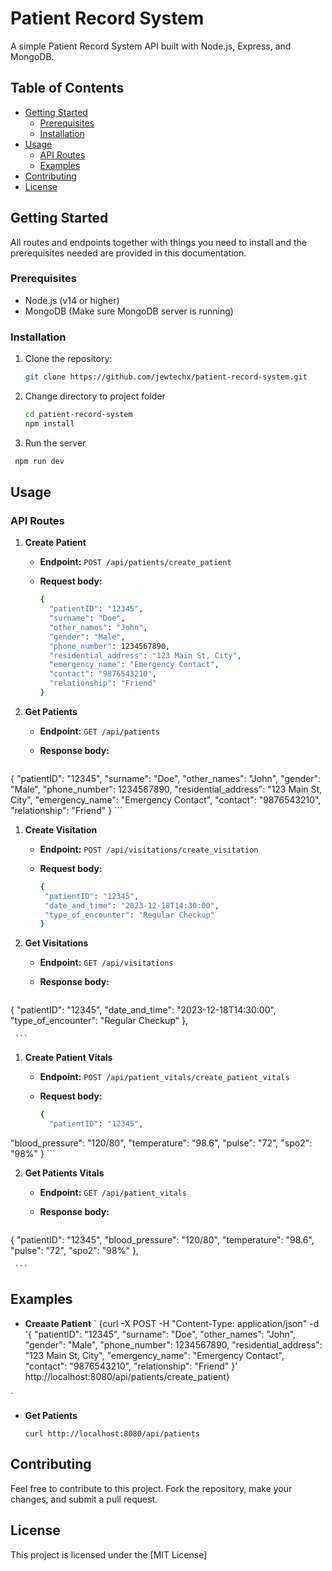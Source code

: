 # Patient Record System

A simple Patient Record System API built with Node.js, Express, and MongoDB.

## Table of Contents

- [Getting Started](#getting-started)
  - [Prerequisites](#prerequisites)
  - [Installation](#installation)
- [Usage](#usage)
  - [API Routes](#api-routes)
  - [Examples](#examples)
- [Contributing](#contributing)
- [License](#license)

## Getting Started
All routes and endpoints together with things you need to install and the prerequisites needed are provided in this documentation. 

### Prerequisites

- Node.js (v14 or higher)
- MongoDB (Make sure MongoDB server is running)

### Installation

1. Clone the repository:

   ```bash
   git clone https://github.com/jewtechx/patient-record-system.git
   ```

2. Change directory to project folder

   ```bash
   cd patient-record-system
   npm install
   ```
3. Run the server

  ```bash
   npm run dev
  ```


## Usage

### API Routes

1. **Create Patient**
   - **Endpoint:** `POST /api/patients/create_patient`

   - **Request body:**
     ```bash
     {
       "patientID": "12345",
       "surname": "Doe",
       "other_names": "John",
       "gender": "Male",
       "phone_number": 1234567890,
       "residential_address": "123 Main St, City",
       "emergency_name": "Emergency Contact",
       "contact": "9876543210",
       "relationship": "Friend"
     }
     ```

2. **Get Patients**
   - **Endpoint:** `GET /api/patients`

   - **Response body:**
   ```bash
  {
    "patientID": "12345",
    "surname": "Doe",
    "other_names": "John",
    "gender": "Male",
    "phone_number": 1234567890,
    "residential_address": "123 Main St, City",
    "emergency_name": "Emergency Contact",
    "contact": "9876543210",
    "relationship": "Friend"
    }
     ```

1. **Create Visitation**
   - **Endpoint:** `POST /api/visitations/create_visitation`

   - **Request body:**
     ```bash
     {
      "patientID": "12345",
      "date_and_time": "2023-12-18T14:30:00",
      "type_of_encounter": "Regular Checkup"
     }
     ```

2. **Get Visitations**
   - **Endpoint:** `GET /api/visitations`

   - **Response body:**
     ```bash
  {
    "patientID": "12345",
    "date_and_time": "2023-12-18T14:30:00",
    "type_of_encounter": "Regular Checkup"
  },

     ```

1. **Create Patient Vitals**
   - **Endpoint:** `POST /api/patient_vitals/create_patient_vitals`

   - **Request body:**
     ```bash
     {
       "patientID": "12345",
  "blood_pressure": "120/80",
  "temperature": "98.6",
  "pulse": "72",
  "spo2": "98%"
     }
     ```

2. **Get Patients Vitals**
   - **Endpoint:** `GET /api/patient_vitals`

   - **Response body:**
     ```bash
  {
     "patientID": "12345",
    "blood_pressure": "120/80",
    "temperature": "98.6",
    "pulse": "72",
    "spo2": "98%"
  },

     ```


## Examples
 - **Creaate Patient**
  `
  {curl -X POST -H "Content-Type: application/json" -d '{
  "patientID": "12345",
  "surname": "Doe",
  "other_names": "John",
  "gender": "Male",
  "phone_number": 1234567890,
  "residential_address": "123 Main St, City",
  "emergency_name": "Emergency Contact",
  "contact": "9876543210",
  "relationship": "Friend"
  }'
 http://localhost:8080/api/patients/create_patient}

  `

- **Get Patients**

  `curl http://localhost:8080/api/patients`


## Contributing
Feel free to contribute to this project. Fork the repository, make your changes, and submit a pull request.

## License
This project is licensed under the [MIT License]


